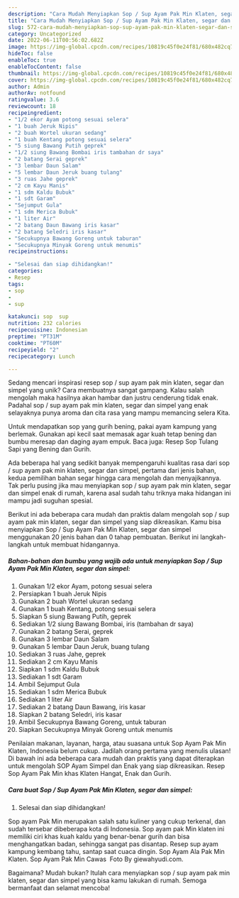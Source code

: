 ```yaml
---
description: "Cara Mudah Menyiapkan Sop / Sup Ayam Pak Min Klaten, segar dan simpel yang Bisa Manjain Lidah"
title: "Cara Mudah Menyiapkan Sop / Sup Ayam Pak Min Klaten, segar dan simpel yang Bisa Manjain Lidah"
slug: 572-cara-mudah-menyiapkan-sop-sup-ayam-pak-min-klaten-segar-dan-simpel-yang-bisa-manjain-lidah
category: Uncategorized
date: 2022-06-11T00:56:02.682Z
image: https://img-global.cpcdn.com/recipes/10819c45f0e24f81/680x482cq70/sop-sup-ayam-pak-min-klaten-segar-dan-simpel-foto-resep-utama.jpg
hideToc: false
enableToc: true
enableTocContent: false
thumbnail: https://img-global.cpcdn.com/recipes/10819c45f0e24f81/680x482cq70/sop-sup-ayam-pak-min-klaten-segar-dan-simpel-foto-resep-utama.jpg
cover: https://img-global.cpcdn.com/recipes/10819c45f0e24f81/680x482cq70/sop-sup-ayam-pak-min-klaten-segar-dan-simpel-foto-resep-utama.jpg
author: Admin
authorAv: notfound
ratingvalue: 3.6
reviewcount: 18
recipeingredient:
- "1/2 ekor Ayam potong sesuai selera"
- "1 buah Jeruk Nipis"
- "2 buah Wortel ukuran sedang"
- "1 buah Kentang potong sesuai selera"
- "5 siung Bawang Putih geprek"
- "1/2 siung Bawang Bombai iris tambahan dr saya"
- "2 batang Serai geprek"
- "3 lembar Daun Salam"
- "5 lembar Daun Jeruk buang tulang"
- "3 ruas Jahe geprek"
- "2 cm Kayu Manis"
- "1 sdm Kaldu Bubuk"
- "1 sdt Garam"
- "Sejumput Gula"
- "1 sdm Merica Bubuk"
- "1 liter Air"
- "2 batang Daun Bawang iris kasar"
- "2 batang Seledri iris kasar"
- "Secukupnya Bawang Goreng untuk taburan"
- "Secukupnya Minyak Goreng untuk menumis"
recipeinstructions:

- "Selesai dan siap dihidangkan!"
categories:
- Resep
tags:
- sop
- 
- sup

katakunci: sop  sup 
nutrition: 232 calories
recipecuisine: Indonesian
preptime: "PT31M"
cooktime: "PT60M"
recipeyield: "2"
recipecategory: Lunch

---
```





Sedang mencari inspirasi resep sop / sup ayam pak min klaten, segar dan simpel yang unik? Cara membuatnya sangat gampang. Kalau salah mengolah maka hasilnya akan hambar dan justru cenderung tidak enak. Padahal sop / sup ayam pak min klaten, segar dan simpel yang enak selayaknya punya aroma dan cita rasa yang mampu memancing selera Kita.





Untuk mendapatkan sop yang gurih bening, pakai ayam kampung yang berlemak. Gunakan api kecil saat memasak agar kuah tetap bening dan bumbu meresap dan daging ayam empuk. Baca juga: Resep Sop Tulang Sapi yang Bening dan Gurih.

Ada beberapa hal yang sedikit banyak mempengaruhi kualitas rasa dari sop / sup ayam pak min klaten, segar dan simpel, pertama dari jenis bahan, kedua pemilihan bahan segar hingga cara mengolah dan menyajikannya. Tak perlu pusing jika mau menyiapkan sop / sup ayam pak min klaten, segar dan simpel enak di rumah, karena asal sudah tahu triknya maka hidangan ini mampu jadi suguhan spesial.






Berikut ini ada beberapa cara mudah dan praktis dalam mengolah sop / sup ayam pak min klaten, segar dan simpel yang siap dikreasikan. Kamu bisa menyiapkan Sop / Sup Ayam Pak Min Klaten, segar dan simpel menggunakan 20 jenis bahan dan 0 tahap pembuatan. Berikut ini langkah-langkah untuk membuat hidangannya.

<!--inarticleads1-->

##### Bahan-bahan dan bumbu yang wajib ada untuk menyiapkan Sop / Sup Ayam Pak Min Klaten, segar dan simpel:

1. Gunakan 1/2 ekor Ayam, potong sesuai selera
1. Persiapkan 1 buah Jeruk Nipis
1. Gunakan 2 buah Wortel ukuran sedang
1. Gunakan 1 buah Kentang, potong sesuai selera
1. Siapkan 5 siung Bawang Putih, geprek
1. Sediakan 1/2 siung Bawang Bombai, iris (tambahan dr saya)
1. Gunakan 2 batang Serai, geprek
1. Gunakan 3 lembar Daun Salam
1. Gunakan 5 lembar Daun Jeruk, buang tulang
1. Sediakan 3 ruas Jahe, geprek
1. Sediakan 2 cm Kayu Manis
1. Siapkan 1 sdm Kaldu Bubuk
1. Sediakan 1 sdt Garam
1. Ambil Sejumput Gula
1. Sediakan 1 sdm Merica Bubuk
1. Sediakan 1 liter Air
1. Sediakan 2 batang Daun Bawang, iris kasar
1. Siapkan 2 batang Seledri, iris kasar
1. Ambil Secukupnya Bawang Goreng, untuk taburan
1. Siapkan Secukupnya Minyak Goreng untuk menumis


Penilaian makanan, layanan, harga, atau suasana untuk Sop Ayam Pak Min Klaten, Indonesia belum cukup. Jadilah orang pertama yang menulis ulasan! Di bawah ini ada beberapa cara mudah dan praktis yang dapat diterapkan untuk mengolah SOP Ayam Simpel dan Enak yang siap dikreasikan. Resep Sop Ayam Pak Min khas Klaten Hangat, Enak dan Gurih. 

<!--inarticleads2-->

##### Cara buat Sop / Sup Ayam Pak Min Klaten, segar dan simpel:


1. Selesai dan siap dihidangkan!

Sop ayam Pak Min merupakan salah satu kuliner yang cukup terkenal, dan sudah tersebar dibeberapa kota di Indonesia. Sop ayam pak Min klaten ini memiliki ciri khas kuah kaldu yang benar-benar gurih dan bisa menghangatkan badan, sehingga sangat pas disantap. Resep sup ayam kampung kembang tahu, santap saat cuaca dingin. Sop Ayam Ala Pak Min Klaten. Sop Ayam Pak Min Cawas ️ Foto By giewahyudi.com. 

Bagaimana? Mudah bukan? Itulah cara menyiapkan sop / sup ayam pak min klaten, segar dan simpel yang bisa kamu lakukan di rumah. Semoga bermanfaat dan selamat mencoba!
